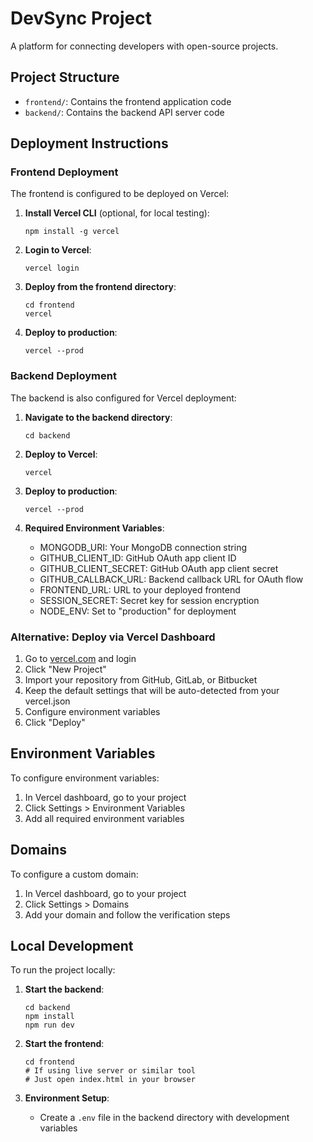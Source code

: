 # DevSync Project

A platform for connecting developers with open-source projects.

## Project Structure

- `frontend/`: Contains the frontend application code
- `backend/`: Contains the backend API server code

## Deployment Instructions

### Frontend Deployment

The frontend is configured to be deployed on Vercel:

1. **Install Vercel CLI** (optional, for local testing):
   ```
   npm install -g vercel
   ```

2. **Login to Vercel**:
   ```
   vercel login
   ```

3. **Deploy from the frontend directory**:
   ```
   cd frontend
   vercel
   ```

4. **Deploy to production**:
   ```
   vercel --prod
   ```

### Backend Deployment

The backend is also configured for Vercel deployment:

1. **Navigate to the backend directory**:
   ```
   cd backend
   ```

2. **Deploy to Vercel**:
   ```
   vercel
   ```

3. **Deploy to production**:
   ```
   vercel --prod
   ```

4. **Required Environment Variables**:
   - MONGODB_URI: Your MongoDB connection string
   - GITHUB_CLIENT_ID: GitHub OAuth app client ID
   - GITHUB_CLIENT_SECRET: GitHub OAuth app client secret
   - GITHUB_CALLBACK_URL: Backend callback URL for OAuth flow
   - FRONTEND_URL: URL to your deployed frontend
   - SESSION_SECRET: Secret key for session encryption
   - NODE_ENV: Set to "production" for deployment

### Alternative: Deploy via Vercel Dashboard

1. Go to [vercel.com](https://vercel.com) and login
2. Click "New Project"
3. Import your repository from GitHub, GitLab, or Bitbucket
4. Keep the default settings that will be auto-detected from your vercel.json
5. Configure environment variables
6. Click "Deploy"

## Environment Variables

To configure environment variables:

1. In Vercel dashboard, go to your project
2. Click Settings > Environment Variables
3. Add all required environment variables

## Domains

To configure a custom domain:
1. In Vercel dashboard, go to your project
2. Click Settings > Domains
3. Add your domain and follow the verification steps

## Local Development

To run the project locally:

1. **Start the backend**:
   ```
   cd backend
   npm install
   npm run dev
   ```

2. **Start the frontend**:
   ```
   cd frontend
   # If using live server or similar tool
   # Just open index.html in your browser
   ```

3. **Environment Setup**:
   - Create a `.env` file in the backend directory with development variables

